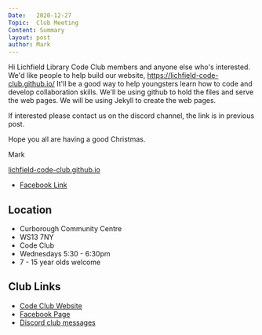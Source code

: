 ```yaml
---
Date:   2020-12-27
Topic:  Club Meeting
Content: Summary
layout: post
author: Mark
---
```

Hi Lichfield Library Code Club members and anyone else who's interested. 
We'd like people to help build our website, https://lichfield-code-club.github.io/
It'll be a good way to help youngsters learn how to code and develop collaboration skills.
We'll be using github to hold the files and serve the web pages.
We will be using Jekyll to create the web pages.

If interested please contact us on the discord channel, the link is in previous post.

Hope you all are having a good Christmas.

Mark

[lichfield-code-club.github.io](https://l.facebook.com/l.php?u=https%3A%2F%2Flichfield-code-club.github.io%2F&h=AT1z6gtIlNyGzTILKCQNFXfGa4E0yAfI08IKLU3931IeINyolHGpyydRaSBQNCoew73JQMAZwFuZkskymyQrwKA2acmmIEG9EUfPnfPJI9H_F-RDWAgS9rIiOptdmyH3&s=1)

* [Facebook Link](https://www.facebook.com/1481985248595237/posts/3371802869613456/)

## Location

* Curborough Community Centre
* WS13 7NY
* Code Club
* Wednesdays 5:30 - 6:30pm
* 7 - 15 year olds welcome

## Club Links

* [Code Club Website](https://lichfield-code-club.github.io/)
* [Facebook Page](https://www.facebook.com/LichfieldCoders)
* [Discord club messages](https://discord.gg/szz6xGK)
